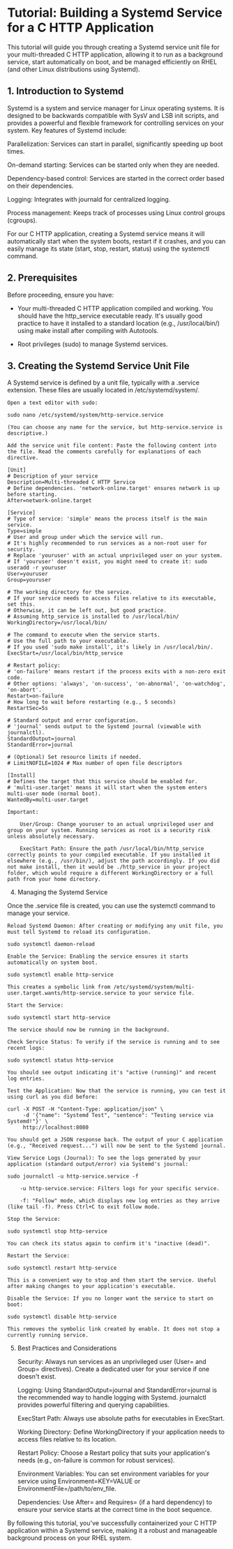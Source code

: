 # Tutorial: Building a Systemd Service for a C HTTP Application

This tutorial will guide you through creating a Systemd service unit file for your multi-threaded C HTTP application, allowing it to run as a background service, start automatically on boot, and be managed efficiently on RHEL (and other Linux distributions using Systemd).

## 1. Introduction to Systemd

Systemd is a system and service manager for Linux operating systems. It is designed to be backwards compatible with SysV and LSB init scripts, and provides a powerful and flexible framework for controlling services on your system. Key features of Systemd include:

   Parallelization: Services can start in parallel, significantly speeding up boot times.

   On-demand starting: Services can be started only when they are needed.

   Dependency-based control: Services are started in the correct order based on their dependencies.

   Logging: Integrates with journald for centralized logging.

   Process management: Keeps track of processes using Linux control groups (cgroups).

For our C HTTP application, creating a Systemd service means it will automatically start when the system boots, restart if it crashes, and you can easily manage its state (start, stop, restart, status) using the systemctl command.

## 2. Prerequisites

Before proceeding, ensure you have:

- Your multi-threaded C HTTP application compiled and working. You should have the http_service executable ready. It's usually good practice to have it installed to a standard location (e.g., /usr/local/bin/) using make install after compiling with Autotools.

- Root privileges (sudo) to manage Systemd services.

## 3. Creating the Systemd Service Unit File

A Systemd service is defined by a unit file, typically with a .service extension. These files are usually located in /etc/systemd/system/.

    Open a text editor with sudo:

    sudo nano /etc/systemd/system/http-service.service

    (You can choose any name for the service, but http-service.service is descriptive.)

    Add the service unit file content: Paste the following content into the file. Read the comments carefully for explanations of each directive.

    [Unit]
    # Description of your service
    Description=Multi-threaded C HTTP Service
    # Define dependencies. 'network-online.target' ensures network is up before starting.
    After=network-online.target

    [Service]
    # Type of service: 'simple' means the process itself is the main service.
    Type=simple
    # User and group under which the service will run.
    # It's highly recommended to run services as a non-root user for security.
    # Replace 'youruser' with an actual unprivileged user on your system.
    # If 'youruser' doesn't exist, you might need to create it: sudo useradd -r youruser
    User=youruser 
    Group=youruser

    # The working directory for the service.
    # If your service needs to access files relative to its executable, set this.
    # Otherwise, it can be left out, but good practice.
    # Assuming http_service is installed to /usr/local/bin/
    WorkingDirectory=/usr/local/bin/

    # The command to execute when the service starts.
    # Use the full path to your executable.
    # If you used 'sudo make install', it's likely in /usr/local/bin/.
    ExecStart=/usr/local/bin/http_service

    # Restart policy:
    # 'on-failure' means restart if the process exits with a non-zero exit code.
    # Other options: 'always', 'on-success', 'on-abnormal', 'on-watchdog', 'on-abort'.
    Restart=on-failure
    # How long to wait before restarting (e.g., 5 seconds)
    RestartSec=5s

    # Standard output and error configuration.
    # 'journal' sends output to the Systemd journal (viewable with journalctl).
    StandardOutput=journal
    StandardError=journal

    # (Optional) Set resource limits if needed.
    # LimitNOFILE=1024 # Max number of open file descriptors

    [Install]
    # Defines the target that this service should be enabled for.
    # 'multi-user.target' means it will start when the system enters multi-user mode (normal boot).
    WantedBy=multi-user.target

    Important:

        User/Group: Change youruser to an actual unprivileged user and group on your system. Running services as root is a security risk unless absolutely necessary.

        ExecStart Path: Ensure the path /usr/local/bin/http_service correctly points to your compiled executable. If you installed it elsewhere (e.g., /usr/bin/), adjust the path accordingly. If you did not make install, then it would be ./http_service in your project folder, which would require a different WorkingDirectory or a full path from your home directory.

4. Managing the Systemd Service

Once the .service file is created, you can use the systemctl command to manage your service.

    Reload Systemd Daemon: After creating or modifying any unit file, you must tell Systemd to reload its configuration.

    sudo systemctl daemon-reload

    Enable the Service: Enabling the service ensures it starts automatically on system boot.

    sudo systemctl enable http-service

    This creates a symbolic link from /etc/systemd/system/multi-user.target.wants/http-service.service to your service file.

    Start the Service:

    sudo systemctl start http-service

    The service should now be running in the background.

    Check Service Status: To verify if the service is running and to see recent logs:

    sudo systemctl status http-service

    You should see output indicating it's "active (running)" and recent log entries.

    Test the Application: Now that the service is running, you can test it using curl as you did before:

    curl -X POST -H "Content-Type: application/json" \
         -d '{"name": "Systemd Test", "sentence": "Testing service via Systemd!"}' \
         http://localhost:8080

    You should get a JSON response back. The output of your C application (e.g., "Received request...") will now be sent to the Systemd journal.

    View Service Logs (Journal): To see the logs generated by your application (standard output/error) via Systemd's journal:

    sudo journalctl -u http-service.service -f

        -u http-service.service: Filters logs for your specific service.

        -f: "Follow" mode, which displays new log entries as they arrive (like tail -f). Press Ctrl+C to exit follow mode.

    Stop the Service:

    sudo systemctl stop http-service

    You can check its status again to confirm it's "inactive (dead)".

    Restart the Service:

    sudo systemctl restart http-service

    This is a convenient way to stop and then start the service. Useful after making changes to your application's executable.

    Disable the Service: If you no longer want the service to start on boot:

    sudo systemctl disable http-service

    This removes the symbolic link created by enable. It does not stop a currently running service.

5. Best Practices and Considerations

    Security: Always run services as an unprivileged user (User= and Group= directives). Create a dedicated user for your service if one doesn't exist.

    Logging: Using StandardOutput=journal and StandardError=journal is the recommended way to handle logging with Systemd. journalctl provides powerful filtering and querying capabilities.

    ExecStart Path: Always use absolute paths for executables in ExecStart.

    Working Directory: Define WorkingDirectory if your application needs to access files relative to its location.

    Restart Policy: Choose a Restart policy that suits your application's needs (e.g., on-failure is common for robust services).

    Environment Variables: You can set environment variables for your service using Environment=KEY=VALUE or EnvironmentFile=/path/to/env_file.

    Dependencies: Use After= and Requires= (if a hard dependency) to ensure your service starts at the correct time in the boot sequence.

By following this tutorial, you've successfully containerized your C HTTP application within a Systemd service, making it a robust and manageable background process on your RHEL system.
